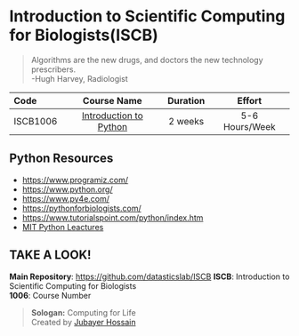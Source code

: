 # Introduction to Scientific Computing for Biologists(ISCB)
> Algorithms are the new drugs, and doctors the new technology prescribers. <br>
 -Hugh Harvey, Radiologist

Code | Course Name | Duration | Effort
:-- | :--: | :--: | :--:
ISCB1006 | [Introduction to Python](https://github.com/datasticslab/ISCB1006) | 2 weeks | 5-6 Hours/Week


## Python Resources 
- https://www.programiz.com/
- https://www.python.org/
- https://www.py4e.com/
- https://pythonforbiologists.com/
- https://www.tutorialspoint.com/python/index.htm
- [MIT Python Leactures](https://ocw.mit.edu/courses/electrical-engineering-and-computer-science/6-0001-introduction-to-computer-science-and-programming-in-python-fall-2016/)



## TAKE A LOOK! 
**Main Repository**: https://github.com/datasticslab/ISCB
**ISCB**: Introduction to Scientific Computing for Biologists <br>
**1006**: Course Number
> **Sologan:** Computing for Life <br>
Created by [Jubayer Hossain](https://github.com/jubayer-hossain)
